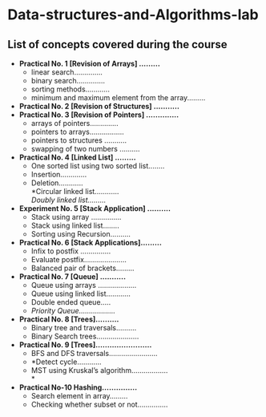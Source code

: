 # Data-structures-and-Algorithms-lab

## List of concepts covered during the course
- **Practical No. 1 [Revision of Arrays] .........<br>**
  * linear search..............<br>
   * binary search..............<br>
    * sorting methods............<br>
     * minimum and maximum element from the array.........<br>
- **Practical No. 2 [Revision of Structures] ...........<br>**
- **Practical No. 3 [Revision of Pointers] ..............<br>**
  * arrays of pointers..............<br>
   * pointers to arrays.................<br>
    * pointers to structures ...........<br>
     * swapping of two numbers ..........<br>
- **Practical No. 4 [Linked List] .........<br>**
  * One sorted list using two sorted list........<br>
   * Insertion.............<br>
    * Deletion............<br>
     *Circular linked list............<br>
      *Doubly linked list.........<br>*
- **Experiment No. 5 [Stack Application] ..........<br>**
  * Stack using array ...............<br>
   * Stack using linked list........<br>
    * Sorting using Recursion..........<br>
- **Practical No. 6 [Stack Applications].........<br>**
  * Infix to postfix ...............<br>
   * Evaluate postfix.....................<br>
    * Balanced pair of brackets.........<br>
- **Practical No. 7 [Queue] ...........<br>**
  * Queue using arrays ...................<br>
   * Queue using linked list............<br>
    * Double ended queue.....<br>
     * *Priority Queue..................<br>*
- **Practical No. 8 [Trees]..........<br>**
  * Binary tree and traversals..........<br>
   * Binary Search trees…………………<br>
- **Practical No. 9 [Trees]……………………<br>**
  - BFS and DFS traversals……………………<br>
   - *Detect cycle…………<br>
    - MST using Kruskal’s algorithm………………<br>*
- **Practical No-10 Hashing……………<br>**
  * Search element in array………<br>
   * Checking whether subset or not……………<br>
